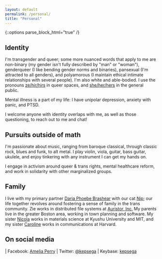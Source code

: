 ```yaml
---
layout: default
permalink: /personal/
title: "Personal"
---
```


{::options parse_block_html="true" /}

<div id="main" role="main">
<article class="wrap" itemscope itemtype="http://schema.org/Article">

## Identity

I'm transgender and queer; some more nuanced words that apply to me are non-binary (my gender isn't fully described by "man" or "woman"), genderqueer (I like bending gender norms and binaries), pansexual (I'm attracted to all genders), and polyamorous (I maintain ethical intimate relationships with several people). I'm also white and able-bodied. I use the pronouns [ze/hir/hirs](my.pronoun.is/ze/hir) in queer spaces, and [she/her/hers](my.pronoun.is/she/her) in the general public.

Mental illness is a part of my life: I have unipolar depression, anxiety with panic, and PTSD.

I welcome anyone with identity overlaps with me, as well as those questioning, to reach out to me and chat!


## Pursuits outside of math

I'm passionate about music, ranging from baroque classical, through classic rock, blues and funk, to alt metal. I play violin, viola, guitar, bass guitar, ukulele, and enjoy tinkering with any instrument I can get my hands on.

I engage in activism around queer & trans rights, mental healthcare reform, and work in solidarity with other marginalized groups.


## Family

I live with my primary partner [Daria Phoebe Brashear](https://dariaphoebe.com) with our cat [Nip](https://twitter.com/nipkitten); our life together revolves around fostering a sense of family in the trans community. Zie works in distributed file systems at [Auristor, Inc.](https://www.auristor.com) My parents live in the greater Boston area, working in town planning and software. My sister [Nicola](https://electroceramics.mit.edu/index.php?option=com_content&view=article&id=99&Itemid=157) works in materials science at Kyushu University and MIT, and my sister [Caroline](https://otd.harvard.edu/about/team/caroline-perry) works in communications at Harvard.


## On social media

| Facebook: [Amelia Perry](https://fb.me/kepsega)
| Twitter: [@kepsega](https://twitter.com/kepsega)
| Keybase: [kepsega](https://keybase.io/kepsega)





</article>
</div>




